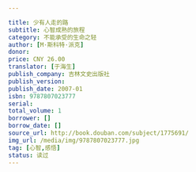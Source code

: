 ```yaml
---

title: 少有人走的路
subtitle: 心智成熟的旅程
category: 不能承受的生命之轻 
author: [M·斯科特·派克]
donor: 
price: CNY 26.00
translator: [于海生]
publish_company: 吉林文史出版社
publish_version: 
publish_date: 2007-01
isbn: 9787807023777
serial: 
total_volume: 1
borrower: []
borrow_date: []
source_url: http://book.douban.com/subject/1775691/
img_url: /media/img/9787807023777.jpg
tag: [心智,感悟]
status: 读过
---
```

